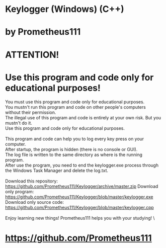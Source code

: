# Keylogger (Windows) (C++)
# by Prometheus111

# ATTENTION!
# Use this program and code only for educational purposes!
You must use this program and code only for educational purposes. \
You mustn't run this program and code on other people's computers without their permission. \
The illegal use of this program and code is entirely at your own risk. But you mustn't do it. \
Use this program and code only for educational purposes. \
\
This program and code can help you to log every key press on your computer. \
After startup, the program is hidden (there is no console or GUI). \
The log file is written to the same directory as where is the running program. \
After use the program, you need to end the keylogger.exe process through the Windows Task Manager and delete the log.txt. \
\
Download this repository: https://github.com/Prometheus111/Keylogger/archive/master.zip 
Download only program: https://github.com/Prometheus111/Keylogger/blob/master/keylogger.exe \
Download only source code: https://github.com/Prometheus111/Keylogger/blob/master/keylogger.cpp \
\
Enjoy learning new things! Prometheus111 helps you with your studying! \
# https://github.com/Prometheus111 
